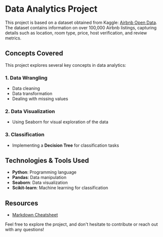 # Data Analytics Project

This project is based on a dataset obtained from Kaggle: [Airbnb Open Data](https://www.kaggle.com/datasets/arianazmoudeh/airbnbopendata). The dataset contains information on over 100,000 Airbnb listings, capturing details such as location, room type, price, host verification, and review metrics.

## Concepts Covered

This project explores several key concepts in data analytics:

### 1. **Data Wrangling**
   - Data cleaning
   - Data transformation
   - Dealing with missing values

### 2. **Data Visualization**
   - Using Seaborn for visual exploration of the data

### 3. **Classification**
   - Implementing a **Decision Tree** for classification tasks

## Technologies & Tools Used
- **Python**: Programming language
- **Pandas**: Data manipulation
- **Seaborn**: Data visualization
- **Scikit-learn**: Machine learning for classification

## Resources
- [Markdown Cheatsheet](https://www.markdownguide.org/cheat-sheet/)

Feel free to explore the project, and don't hesitate to contribute or reach out with any questions!

